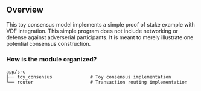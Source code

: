 ## Overview

This toy consensus model implements a simple proof of stake example with VDF integration. This simple program does not include networking or defense against adverserial participants.  It is meant to merely illustrate one potential consensus construction.

### How is the module organized?

    app/src 
    ├── toy_consensus              # Toy consensus implementation
    └── router                     # Transaction routing implementation
